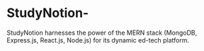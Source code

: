 # StudyNotion-
StudyNotion harnesses the power of the MERN stack (MongoDB, Express.js, React.js, Node.js) for its dynamic ed-tech platform.
